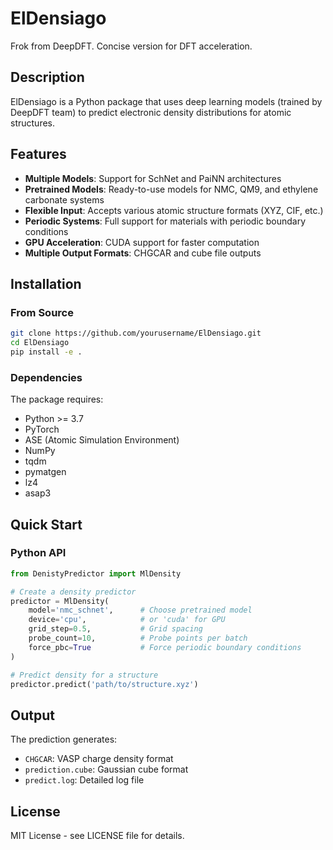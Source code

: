 # ElDensiago

Frok from DeepDFT. Concise version for DFT acceleration.

## Description

ElDensiago is a Python package that uses deep learning models (trained by DeepDFT team) to predict electronic density distributions for atomic structures.

## Features

- **Multiple Models**: Support for SchNet and PaiNN architectures
- **Pretrained Models**: Ready-to-use models for NMC, QM9, and ethylene carbonate systems
- **Flexible Input**: Accepts various atomic structure formats (XYZ, CIF, etc.)
- **Periodic Systems**: Full support for materials with periodic boundary conditions
- **GPU Acceleration**: CUDA support for faster computation
- **Multiple Output Formats**: CHGCAR and cube file outputs

## Installation

### From Source

```bash
git clone https://github.com/yourusername/ElDensiago.git
cd ElDensiago
pip install -e .
```

### Dependencies

The package requires:
- Python >= 3.7
- PyTorch
- ASE (Atomic Simulation Environment)
- NumPy
- tqdm
- pymatgen
- lz4
- asap3

## Quick Start

### Python API

```python
from DenistyPredictor import MlDensity

# Create a density predictor
predictor = MlDensity(
    model='nmc_schnet',      # Choose pretrained model
    device='cpu',            # or 'cuda' for GPU
    grid_step=0.5,           # Grid spacing
    probe_count=10,          # Probe points per batch
    force_pbc=True           # Force periodic boundary conditions
)

# Predict density for a structure
predictor.predict('path/to/structure.xyz')
```
## Output

The prediction generates:
- `CHGCAR`: VASP charge density format
- `prediction.cube`: Gaussian cube format
- `predict.log`: Detailed log file

## License

MIT License - see LICENSE file for details.

